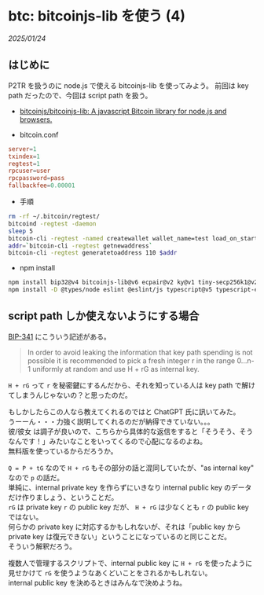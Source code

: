 # btc: bitcoinjs-lib を使う (4)

_2025/01/24_

## はじめに

P2TR を扱うのに node.js で使える bitcoinjs-lib を使ってみよう。
前回は key path だったので、今回は script path を扱う。

* [bitcoinjs/bitcoinjs-lib: A javascript Bitcoin library for node.js and browsers.](https://github.com/bitcoinjs/bitcoinjs-lib)

* bitcoin.conf

```conf
server=1
txindex=1
regtest=1
rpcuser=user
rpcpassword=pass
fallbackfee=0.00001
```

* 手順

```bash
rm -rf ~/.bitcoin/regtest/
bitcoind -regtest -daemon
sleep 5
bitcoin-cli -regtest -named createwallet wallet_name=test load_on_startup=true
addr=`bitcoin-cli -regtest getnewaddress`
bitcoin-cli -regtest generatetoaddress 110 $addr
```

* npm install

```bash
npm install bip32@v4 bitcoinjs-lib@v6 ecpair@v2 ky@v1 tiny-secp256k1@v2
npm install -D @types/node eslint @eslint/js typescript@v5 typescript-eslint
```

## script path しか使えないようにする場合

[BIP-341](https://github.com/bitcoin/bips/blob/master/bip-0341.mediawiki#constructing-and-spending-taproot-outputs) にこういう記述がある。

> In order to avoid leaking the information that key path spending is not possible it is recommended to pick a fresh integer r in the range 0...n-1 uniformly at random and use H + rG as internal key.

`H + rG` って `r` を秘密鍵にするんだから、それを知っている人は key path で解けてしまうんじゃないの？と思ったのだ。

もしかしたらこの人なら教えてくれるのではと ChatGPT 氏に訊いてみた。  
うーーん・・・力強く説明してくれるのだが納得できていない。。。  
彼/彼女 は調子が良いので、こちらから具体的な返信をすると「そうそう、そうなんです！」みたいなことをいってくるので心配になるのよね。  
無料版を使っているからだろうか。

`Q = P + tG` なので `H + rG` もその部分の話と混同していたが、"as internal key" なので `p` の話だ。  
単純に、internal private key を作らずにいきなり internal public key のデータだけ作りましょう、ということだ。  
`rG` は private key `r` の public key だが、 `H + rG` は少なくとも `r` の public key ではない。  
何らかの private key に対応するかもしれないが、それは「public key から private key は復元できない」ということになっているのと同じことだ。  
そういう解釈だろう。

複数人で管理するスクリプトで、internal public key に `H + rG` を使ったように見せかけて `rG` を使うようなあくどいことをされるかもしれない。  
internal public key を決めるときはみんなで決めようね。

